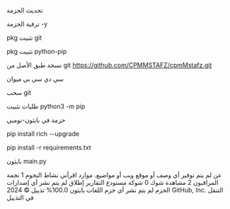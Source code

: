تحديث الحزمة

ترقية الحزمة -y

pkg تثبيت git

pkg تثبيت python-pip

نسخة طبق الأصل من git https://github.com/CPMMSTAFZ/cpmMstafz.git

سي دي سي بي ميوان

سحب git

طلبات تثبيت python3 -m pip

حزمة في بايثون-نومبي

pip install rich --upgrade

pip install -r requirements.txt

بايثون main.py

عن
لم يتم توفير أي وصف أو موقع ويب أو مواضيع.
موارد
 اقرأني
 نشاط
النجوم
 1 نجمة
المراقبون
 2 مشاهدة
شوك
 0 شوكة
مستودع التقارير
إطلاق
لم يتم نشر أي إصدارات
الحزم
لم يتم نشر أي حزم
اللغات
بايثون
100.0%
تذييل
© 2024 GitHub, Inc.
التنقل في التذييل

